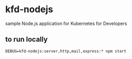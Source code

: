 # kfd-nodejs
sample Node.js application for Kubernetes for Developers

## to run locally

`DEBUG=kfd-nodejs:server,http,mail,express:* npm start`